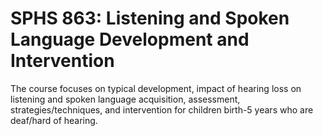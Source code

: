 # SPHS 863: Listening and Spoken Language Development and Intervention

The course focuses on typical development, impact of hearing loss on listening and spoken language acquisition, assessment, strategies/techniques, and intervention for children birth-5 years who are deaf/hard of hearing.